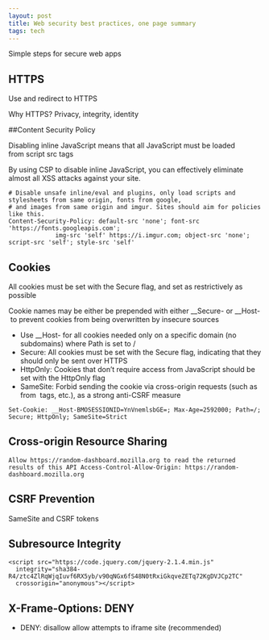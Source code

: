 ```yaml
---
layout: post
title: Web security best practices, one page summary 
tags: tech
--- 
```

Simple steps for secure web apps 

## HTTPS
Use and redirect to HTTPS

Why HTTPS? Privacy, integrity, identity 

##Content Security Policy

Disabling inline JavaScript means that all JavaScript must be loaded from script src tags 

By using CSP to disable inline JavaScript, you can effectively eliminate almost all XSS attacks against your site.

```
# Disable unsafe inline/eval and plugins, only load scripts and stylesheets from same origin, fonts from google,
# and images from same origin and imgur. Sites should aim for policies like this.
Content-Security-Policy: default-src 'none'; font-src 'https://fonts.googleapis.com';
			 img-src 'self' https://i.imgur.com; object-src 'none'; script-src 'self'; style-src 'self'
```


## Cookies
All cookies must be set with the Secure flag, and set as restrictively as possible

Cookie names may be either be prepended with either __Secure- or __Host- to prevent cookies from being overwritten by insecure sources

* Use __Host- for all cookies needed only on a specific domain (no subdomains) where Path is set to /
* Secure: All cookies must be set with the Secure flag, indicating that they should only be sent over HTTPS
* HttpOnly: Cookies that don’t require access from JavaScript should be set with the HttpOnly flag
* SameSite: Forbid sending the cookie via cross-origin requests (such as from <img> tags, etc.), as a strong anti-CSRF measure


`
Set-Cookie: __Host-BMOSESSIONID=YnVnemlsbGE=; Max-Age=2592000; Path=/; Secure; HttpOnly; SameSite=Strict
`

## Cross-origin Resource Sharing
`
Allow https://random-dashboard.mozilla.org to read the returned results of this API
Access-Control-Allow-Origin: https://random-dashboard.mozilla.org
`

## CSRF Prevention
SameSite and CSRF tokens

## Subresource Integrity
```
<script src="https://code.jquery.com/jquery-2.1.4.min.js"
  integrity="sha384-R4/ztc4ZlRqWjqIuvf6RX5yb/v90qNGx6fS48N0tRxiGkqveZETq72KgDVJCp2TC"
  crossorigin="anonymous"></script>
```


## X-Frame-Options: DENY
* DENY: disallow allow attempts to iframe site (recommended)

